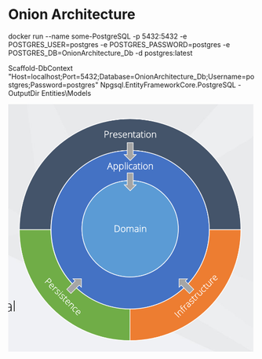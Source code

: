 <h1>Onion Architecture </h1>

<p> docker run --name some-PostgreSQL -p 5432:5432 -e POSTGRES_USER=postgres -e POSTGRES_PASSWORD=postgres -e POSTGRES_DB=OnionArchitecture_Db -d postgres:latest </p>

Scaffold-DbContext "Host=localhost;Port=5432;Database=OnionArchitecture_Db;Username=postgres;Password=postgres" Npgsql.EntityFrameworkCore.PostgreSQL -OutputDir Entities\Models


<img src="https://github.com/MehrajLatifli/Onion-Architecture/blob/master/Onion%20Architecture.png" alt="Onion Architecture" width="500">
